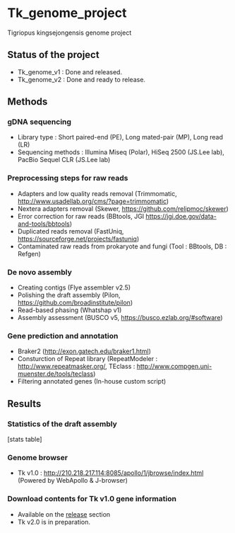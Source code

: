 # Tk_genome_project
Tigriopus kingsejongensis genome project

## Status of the project
* Tk_genome_v1 : Done and released.
* Tk_genome_v2 : Done and ready to release.

## Methods
### gDNA sequencing
* Library type : Short paired-end (PE), Long mated-pair (MP), Long read (LR)
* Sequencing methods : Illumina Miseq (Polar), HiSeq 2500 (JS.Lee lab), PacBio Sequel CLR (JS.Lee lab)

### Preprocessing steps for raw reads
* Adapters and low quality reads removal (Trimmomatic, http://www.usadellab.org/cms/?page=trimmomatic)
* Nextera adapters removal (Skewer, https://github.com/relipmoc/skewer)
* Error correction for raw reads (BBtools, JGI https://jgi.doe.gov/data-and-tools/bbtools)
* Duplicated reads removal (FastUniq, https://sourceforge.net/projects/fastuniq) 
* Contaminated raw reads from prokaryote and fungi (Tool : BBtools, DB : Refgen)

### De novo assembly
* Creating contigs (Flye assembler v2.5)
* Polishing the draft assembly (Pilon, https://github.com/broadinstitute/pilon)
* Read-based phasing (Whatshap v1)
* Assembly assessment (BUSCO v5, https://busco.ezlab.org/#software)

### Gene prediction and annotation
* Braker2 (http://exon.gatech.edu/braker1.html)
* Consturction of Repeat library (RepeatModeler : http://www.repeatmasker.org/, TEclass : http://www.compgen.uni-muenster.de/tools/teclass)
* Filtering annotated genes (In-house custom script)

## Results
### Statistics of the draft assembly
[stats table]

### Genome browser
* Tk v1.0 : http://210.218.217.114:8085/apollo/1/jbrowse/index.html (Powered by WebApollo & J-browser)

### Download contents for Tk v1.0 gene information
* Available on the [release][release] section
* Tk v2.0 is in preparation.

[release]: https://github.com/macarima/Tk_genome_project/releases



